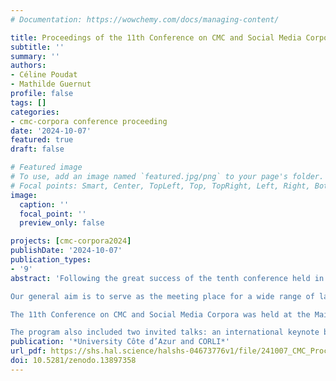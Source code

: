 ```yaml
---
# Documentation: https://wowchemy.com/docs/managing-content/

title: Proceedings of the 11th Conference on CMC and Social Media Corpora for the Humanities
subtitle: ''
summary: ''
authors:
- Céline Poudat
- Mathilde Guernut
profile: false
tags: []
categories:
- cmc-corpora conference proceeding
date: '2024-10-07'
featured: true
draft: false

# Featured image
# To use, add an image named `featured.jpg/png` to your page's folder.
# Focal points: Smart, Center, TopLeft, Top, TopRight, Left, Right, BottomLeft, Bottom, BottomRight.
image:
  caption: ''
  focal_point: ''
  preview_only: false

projects: [cmc-corpora2024]
publishDate: '2024-10-07'
publication_types:
- '9'
abstract: 'Following the great success of the tenth conference held in Mannheim, Germany, in 2023, we are very pleased to present the proceedings of the eleventh edition of the International Conference on Computer-Mediated Communication (CMC) and Social Media Corpora (CMC2024). The main focus of the conference is to explore the collection, annotation, processing, and analysis of corpora from computer-mediated communication and social media.

Our general aim is to serve as the meeting place for a wide range of language-oriented investigations into CMC and social media, drawing from linguistics, philology, communication sciences, media studies and foreign language teaching and learning, with research questions stemming from corpus and computational linguistics, language technology, text technology, and machine learning.

The 11th Conference on CMC and Social Media Corpora was held at the Maison des Sciences de l’Homme et de la Société Sud-Est (MSHS) on September 5th and 6th at the University Côte d’Azur in Nice, France. This volume contains 19 accepted papers and the abstracts of the 13 posters presented at the event. Each submission was reviewed by the members of the scientific committee. The contributions were presented across three sessions with two parallel streams, along with a poster session. They cover a broad range of topics, from corpus construction to analysis, including the methods employed in that context.

The program also included two invited talks: an international keynote by Susan Herring (Indiana University, USA), who did us the great honor of attending in person, on the pros and cons of upscaling the model of Computer-Mediated Discourse Analysis she developed; and a national keynote by Marco Cappellini (University of Lyon 1) on corpora in telecollaboration and virtual exchange. This volume contains the abstracts of the invited talks. Additionally, the conference featured a community-building and metadata session, and participants were invited to attend two training workshops on Inception and Iramuteq'
publication: '*University Côte d’Azur and CORLI*'
url_pdf: https://shs.hal.science/halshs-04673776v1/file/241007_CMC_Proceedings_DOI.pdf 
doi: 10.5281/zenodo.13897358
---
```


